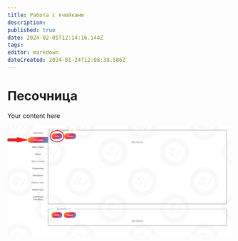 ```yaml
---
title: Работа с ячейками
description: 
published: true
date: 2024-02-05T12:14:16.144Z
tags: 
editor: markdown
dateCreated: 2024-01-24T12:08:38.586Z
---
```


# Песочница
Your content here

<html>
 <head>
  <meta charset="utf-8">
  <title>Увеличение изображения</title>
  <style>
   .scale {
    transition: 1s; /* Время эффекта */
   }
   .scale:hover {
    transform: scale(1.2); /* Увеличиваем масштаб */
   }
  </style>
 </head>
 <body>
  <p>
   <img src="/files/Pastedimage20240126134630.png" alt="" class="scale">
  </p>
 </body>
</html>